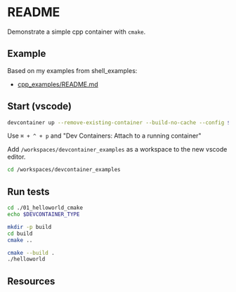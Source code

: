 # README

Demonstrate a simple cpp container with `cmake`.  

## Example

Based on my examples from shell_examples:

* [cpp_examples/README.md](https://github.com/chrisguest75/cpp_examples/tree/master/README.md)  

## Start (vscode)

```sh
devcontainer up --remove-existing-container --build-no-cache --config $(pwd)/.devcontainer/06_cpp/devcontainer.json
```

Use `⌘ + ^ + p` and "Dev Containers: Attach to a running container"

Add `/workspaces/devcontainer_examples` as a workspace to the new vscode editor.  

```sh
cd /workspaces/devcontainer_examples
```

## Run tests

```sh
cd ./01_helloworld_cmake
echo $DEVCONTAINER_TYPE

mkdir -p build
cd build
cmake ..

cmake --build .  
./helloworld
```

## Resources

